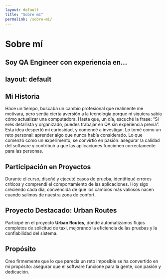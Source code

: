 ```yaml
---
layout: default
title: "Sobre mí"
permalink: /sobre-mi/
---
```


# Sobre mí

Soy QA Engineer con experiencia en…
---
layout: default
---

## Mi Historia

Hace un tiempo, buscaba un cambio profesional que realmente me motivara, pero sentía cierta aversión a la tecnología porque ni siquiera sabía cómo actualizar una computadora. Hasta que, un día, escuché la frase: “Si eres detallista y organizado, puedes trabajar en QA sin experiencia previa”. Esta idea despertó mi curiosidad, y comencé a investigar. Lo tomé como un reto personal: aprender algo que nunca había considerado. Lo que comenzó como un experimento, se convirtió en pasión: asegurar la calidad del software y contribuir a que las aplicaciones funcionen correctamente para las personas.

## Participación en Proyectos

Durante el curso, diseñé y ejecuté casos de prueba, identifiqué errores críticos y comprendí el comportamiento de las aplicaciones. Hoy sigo creciendo cada día, convencida de que los cambios más valiosos nacen cuando salimos de nuestra zona de confort.

## Proyecto Destacado: Urban Routes

Participé en el proyecto **Urban Routes**, donde automatizamos flujos completos de solicitud de taxi, mejorando la eficiencia de las pruebas y la confiabilidad del sistema.

## Propósito

Creo firmemente que lo que parecía un reto imposible se ha convertido en mi propósito: asegurar que el software funcione para la gente, con pasión y dedicación.


